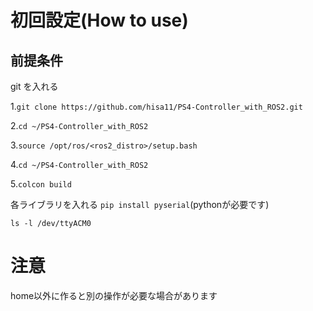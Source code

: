 # 初回設定(How to use)
## 前提条件
git を入れる

1.`git clone https://github.com/hisa11/PS4-Controller_with_ROS2.git`

2.`cd ~/PS4-Controller_with_ROS2`

3.`source /opt/ros/<ros2_distro>/setup.bash`
  
4.`cd ~/PS4-Controller_with_ROS2`
  
5.`colcon build`

各ライブラリを入れる
`pip install pyserial`(pythonが必要です)

`ls -l /dev/ttyACM0`



# 注意
home以外に作ると別の操作が必要な場合があります
